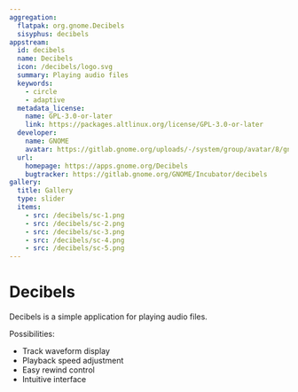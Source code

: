 ```yaml
---
aggregation:
  flatpak: org.gnome.Decibels
  sisyphus: decibels
appstream:
  id: decibels
  name: Decibels
  icon: /decibels/logo.svg
  summary: Playing audio files
  keywords:
    - circle
    - adaptive
  metadata_license:
    name: GPL-3.0-or-later
    link: https://packages.altlinux.org/license/GPL-3.0-or-later
  developer:
    name: GNOME
    avatar: https://gitlab.gnome.org/uploads/-/system/group/avatar/8/gnomelogo.png?width=48
  url:
    homepage: https://apps.gnome.org/Decibels
    bugtracker: https://gitlab.gnome.org/GNOME/Incubator/decibels
gallery:
  title: Gallery
  type: slider
  items:
    - src: /decibels/sc-1.png
    - src: /decibels/sc-2.png
    - src: /decibels/sc-3.png
    - src: /decibels/sc-4.png
    - src: /decibels/sc-5.png
---
```


# Decibels

Decibels is a simple application for playing audio files.

Possibilities:

- Track waveform display
- Playback speed adjustment
- Easy rewind control
- Intuitive interface

<AGWGallery />

<!--@include: @en/apps/.parts/install/content-repo.md-->
<!--@include: @en/apps/.parts/install/content-flatpak.md-->
